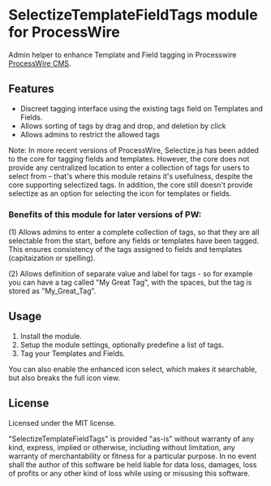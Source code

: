 SelectizeTemplateFieldTags module for ProcessWire
================

Admin helper to enhance Template and Field tagging in Processwire [ProcessWire CMS](http://processwire.com/).

## Features

- Discreet tagging interface using the existing tags field on Templates and Fields.
- Allows sorting of tags by drag and drop, and deletion by click
- Allows admins to restrict the allowed tags

Note: In more recent versions of ProcessWire, Selectize.js has been added to the core for tagging fields and templates. 
However, the core does not provide any centralized location to enter a collection of tags for users to select from – that's where this module retains it's usefulness, despite the core supporting selectized tags. In addition, the core still doesn't provide selectize as an option for selecting the icon for templates or fields.

### Benefits of this module for later versions of PW:

(1) Allows admins to enter a complete collection of tags, so that they are all selectable from the start, before any fields or templates have been tagged. This ensures consistency of the tags assigned to fields and templates (capitaization or spelling).

(2) Allows definition of separate value and label for tags - so for example you can have a tag called "My Great Tag", with the spaces, but the tag is stored as "My_Great_Tag".


## Usage

1. Install the module.
2. Setup the module settings, optionally predefine a list of tags.
3. Tag your Templates and Fields.

You can also enable the enhanced icon select, which makes it searchable, but also breaks the full icon view.


## License

Licensed under the MIT license.

"SelectizeTemplateFieldTags" is provided "as-is" without warranty of any kind, express, implied or otherwise, including without limitation, any warranty of merchantability or fitness for a particular purpose. In no event shall the author of this software be held liable for data loss, damages, loss of profits or any other kind of loss while using or misusing this software.
